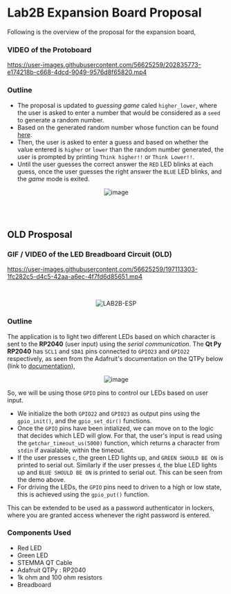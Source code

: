 # Lab2B Expansion Board Proposal

Following is the overview of the proposal for the expansion board,

### VIDEO of the Protoboard

https://user-images.githubusercontent.com/56625259/202835773-e174218b-c668-4dcd-9049-9576d8f65820.mp4

### Outline
- The proposal is updated to  *guessing game* caled `higher_lower`, where the user is asked to enter a number that would be considered as a `seed` to generate a random
  number.
- Based on the generated random number whose function can be found [here](https://github.com/Ruturajn/Lab2b-esp/blob/main/higher_lower/ws2812.c#L19-L24).
- Then, the user is asked to enter a guess and based on whether the value entered is `higher` or `lower` than the random number generated, the user is prompted
  by printing `Think higher!!` or `Think Lower!!`.
- Until the user guesses the correct answer the `RED` LED blinks at each guess, once the user guesses the right answer the `BLUE` LED blinks, and the *game*
  mode is exited.

<div align="center">

![image](https://user-images.githubusercontent.com/56625259/197115556-33657e7e-3034-4e4f-be93-bc57ae4e4304.png)

</div>

<br>
<br>

## OLD Prosposal
### GIF / VIDEO of the LED Breadboard Circuit (OLD)

https://user-images.githubusercontent.com/56625259/197113303-1fc282c5-d4c5-42aa-a6ec-4f7fd6d85651.mp4

<br>

<div align="center">

![LAB2B-ESP](https://user-images.githubusercontent.com/56625259/197111698-343c84d4-fd93-4c4e-ae10-cb961dcff87c.gif)

</div>

### Outline

The application is to light two different LEDs based on which character is sent to the **RP2040** (user input) using the *serial communication*. The **Qt Py RP2040** 
has `SCL1` and `SDA1` pins connected to `GPIO23` and `GPIO22` respectively, as seen from the Adafruit's documentation on the QTPy below (link to [documentation](https://learn.adafruit.com/adafruit-qt-py-2040/pinouts)),

<div align="center">

![image](https://user-images.githubusercontent.com/56625259/197115556-33657e7e-3034-4e4f-be93-bc57ae4e4304.png)

</div>

So, we will be using those `GPIO` pins to control our LEDs based on user input. 
- We initialize the both `GPIO22` and `GPIO23` as output pins using the `gpio_init()`, and the `gpio_set_dir()` functions. 
- Once the `GPIO` pins have been intialized, we can move on to the logic that decides which LED will glow. For that, the user's input is read using the 
`getchar_timeout_us(5000)` function, which returns a character from `stdin` if avaialable, within the timeout. 
- If the user presses `c`, the green LED lights up, and `GREEN SHOULD BE ON` is printed to serial out. Similarly if the user presses `d`, the blue LED lights up and 
`BLUE SHOULD BE ON` is printed to serial out. This can be seen from the demo above. 
- For driving the LEDs, the `GPIO` pins need to driven to a high or low state, this is achieved using the `gpio_put()` function.

This can be extended to be used as a password authenticator in lockers, where you are granted access whenever the right password is entered.

### Components Used

- Red LED
- Green LED
- STEMMA QT Cable
- Adafruit QTPy : RP2040
- 1k ohm and 100 ohm resistors
- Breadboard
